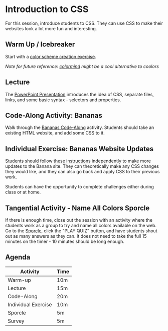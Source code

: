 # Introduction to CSS
For this session, introduce students to CSS. They can use CSS to make their websites look a lot more fun and interesting. 

## Warm Up / Icebreaker
Start with a [color scheme creation exercise](CoolorsWarmUp.md).

_Note for future reference: [colormind](http://colormind.io/bootstrap/) might be a cool alternative to coolors_

## Lecture
The [PowerPoint Presentation](HelloCss.pptx) introduces the idea of CSS, separate files, links, and some basic syntax - selectors and properties.

## Code-Along Activity: Bananas
Walk through the [Bananas Code-Along](BananasCodeAlong.md) activity. Students should take an existing HTML website, and add some CSS to it.

## Individual Exercise: Bananas Website Updates
Students should follow [these instructions](BananasIndividual.md) independently to make more updates to the Banana site. They can theoretically make any CSS changes they would like, and they can also go back and apply CSS to their previous work.

Students can have the opportunity to complete challenges either during class or at home.

## Tangential Activity - Name All Colors Sporcle
If there is enough time, close out the session with an activity where the students work as a group to try and name all colors available on the web. Go to the [Sporcle](https://www.sporcle.com/games/rockgolf/rainbow-coalition), click the "PLAY QUIZ" button, and have students shout out as many answers as they can. It does not need to take the full 15 minutes on the timer - 10 minutes should be long enough.

## Agenda

| Activity | Time |
|-|-|
| Warm-up | 10m |
| Lecture | 15m |
| Code-Along | 20m |
| Individual Exercise | 10m |
| Sporcle | 5m |
| Survey | 5m |
